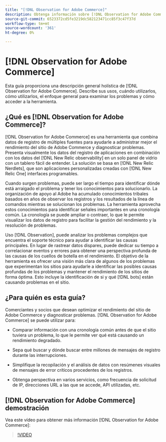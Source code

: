 ```yaml
---
title: "[!DNL Observation for Adobe Commerce]"
description: Obtenga información sobre [!DNL Observation for Adobe Commerce], sus usos, cuándo usar y cómo obtener acceso.
source-git-commit: 6523372cd5fe3219dc582123471cc85f3c47f37d
workflow-type: tm+mt
source-wordcount: '361'
ht-degree: 0%

---
```


# [!DNL Observation for Adobe Commerce]

Esta guía proporciona una descripción general holística de [!DNL Observation for Adobe Commerce]. Describe sus usos, cuándo utilizarlos, cómo utilizarlos, el enfoque general para examinar los problemas y cómo acceder a la herramienta.

## ¿Qué es [!DNL Observation for Adobe Commerce]?

[!DNL Observation for Adobe Commerce] es una herramienta que combina datos de registro de múltiples fuentes para ayudarle a administrar mejor el rendimiento del sitio de Adobe Commerce y diagnosticar problemas. Presenta visualmente los datos del registro de aplicaciones en combinación con los datos del [!DNL New Relic observability] en un solo panel de vidrio con un tablero fácil de entender. La solución se basa en [!DNL New Relic Nerdlets], que son aplicaciones personalizadas creadas con [!DNL New Relic One] interfaces programables.

Cuando surgen problemas, puede ser largo el tiempo para identificar dónde está arraigado el problema y tener los conocimientos para solucionarlo. La organización de apoyo al Adobe ha acumulado conocimientos tribales basados en años de observar los registros y los resultados de la línea de comandos mientras se solucionan los problemas. La herramienta aprovecha estos conocimientos para identificar señales importantes en una cronología común. La cronología se puede ampliar o contraer, lo que le permite visualizar los datos de registro para facilitar la gestión del rendimiento y la resolución de problemas.

Uso [!DNL Observation], puede analizar los problemas complejos que encuentra el soporte técnico para ayudar a identificar las causas principales. En lugar de rastrear datos dispares, puede dedicar su tiempo a correlacionar eventos y errores para obtener una perspectiva profunda de las causas de los cuellos de botella en el rendimiento. El objetivo de la herramienta es ofrecer una visión más clara de algunos de los problemas que experimentan los sitios para ayudarle a identificar las posibles causas profundas de los problemas y mantener el rendimiento de los sitios de forma óptima. Esto incluye la identificación de si y qué [!DNL bots] están causando problemas en el sitio.

## ¿Para quién es esta guía?

Comerciantes y socios que desean optimizar el rendimiento del sitio de Adobe Commerce y diagnosticar problemas. [!DNL Observation for Adobe Commerce] se puede utilizar para:

* Comparar información con una cronología común antes de que el sitio tuviera un problema, lo que le permite ver qué está causando un rendimiento degradado.

* Sepa qué buscar y dónde buscar entre millones de mensajes de registro durante las interrupciones.

* Simplifique la recopilación y el análisis de datos con resúmenes visuales de mensajes de error críticos procedentes de los registros.

* Obtenga perspectiva en varios servicios, como frecuencia de solicitud de IP, direcciones URL a las que se accede, API utilizadas, etc.

## [!DNL Observation for Adobe Commerce] demostración

Vea este vídeo para obtener más información [!DNL Observation for Adobe Commerce]:

>[!VIDEO](https://video.tv.adobe.com/v/344444?quality=12)
